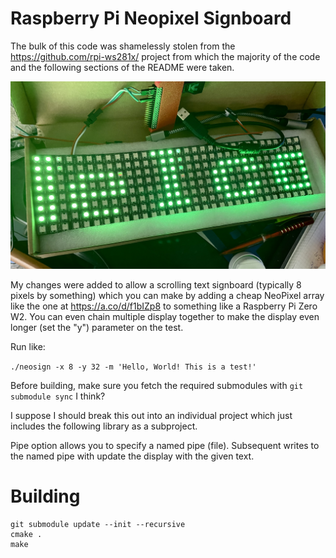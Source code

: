 Raspberry Pi Neopixel Signboard
==========

The bulk of this code was shamelessly stolen from the https://github.com/rpi-ws281x/
project from which the majority of the code and the following sections of the README
were taken.

![photo](images/photo.jpg)

My changes were added to allow a scrolling text signboard (typically 8 pixels by something)
which you can make by adding a cheap NeoPixel array like the one at https://a.co/d/f1bIZp8
to something like a Raspberry Pi Zero W2. You can even chain multiple display together to
make the display even longer (set the "y") parameter on the test.

Run like:

`./neosign -x 8 -y 32 -m 'Hello, World! This is a test!'`

Before building, make sure you fetch the required submodules with `git submodule sync` I think?

I suppose I should break this out into an individual project which just includes the
following library as a subproject.

Pipe option allows you to specify a named pipe (file). Subsequent writes to the named
pipe with update the display with the given text.

# Building

```
git submodule update --init --recursive
cmake .
make
```
